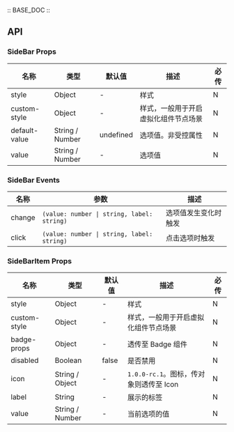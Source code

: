 :: BASE_DOC ::

## API

### SideBar Props

名称 | 类型 | 默认值 | 描述 | 必传
-- | -- | -- | -- | --
style | Object | - | 样式 | N
custom-style | Object | - | 样式，一般用于开启虚拟化组件节点场景 | N
default-value | String / Number | undefined | 选项值。非受控属性 | N
value | String / Number | - | 选项值 | N

### SideBar Events

名称 | 参数 | 描述
-- | -- | --
change | `(value: number \| string, label: string)` | 选项值发生变化时触发
click | `(value: number \| string, label: string)` | 点击选项时触发


### SideBarItem Props

名称 | 类型 | 默认值 | 描述 | 必传
-- | -- | -- | -- | --
style | Object | - | 样式 | N
custom-style | Object | - | 样式，一般用于开启虚拟化组件节点场景 | N
badge-props | Object | - | 透传至 Badge 组件 | N
disabled | Boolean | false | 是否禁用 | N
icon | String / Object | - | `1.0.0-rc.1`。图标，传对象则透传至 Icon | N
label | String | - | 展示的标签 | N
value | String / Number | - | 当前选项的值 | N
